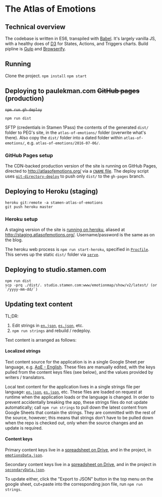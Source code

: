 # The Atlas of Emotions

## Technical overview

The codebase is written in ES6, transpiled with [Babel](https://babeljs.io/). It's largely vanilla JS, with a healthy does of [D3](https://d3js.org/) for States, Actions, and Triggers charts. Build pipline is [Gulp](http://gulpjs.com/) and [Browserify](http://browserify.org/).


## Running

Clone the project.
`npm install`
`npm start`

## Deploying to paulekman.com ~~GitHub pages~~ (production)

~~`npm run gh-deploy`~~

`npm run dist`

SFTP (credentials in Stamen 1Pass) the contents of the generated `dist/` folder to PEG's site, in the `atlas-of-emotions/` folder (overwrite what's there). Also copy the `dist/` folder into a dated folder within `atlas-of-emotions/`, e.g. `atlas-of-emotions/2016-07-06/`.


### GitHub Pages setup

The CDN-backed production version of the site is running on GitHub Pages, directed to http://atlasofemotions.org/ via a [`CNAME` file](https://github.com/stamen/atlas-of-emotions/blob/gh-pages/CNAME). The deploy script uses [`git-directory-deploy`](https://www.npmjs.com/package/git-directory-deploy) to push only `dist/` to the `gh-pages` branch.

## Deploying to Heroku (staging)

```
heroku git:remote -a stamen-atlas-of-emotions
git push heroku master
```

### Heroku setup

A staging version of the site is [running on heroku](http://stamen-atlas-of-emotions.herokuapp.com), aliased at http://staging.atlasofemotions.org/. Username/password is the same as on the blog.

The heroku web process is `npm run start-heroku`, specified in [`Procfile`](https://github.com/stamen/atlas-of-emotions/blob/master/Procfile). This serves up the static `dist/` folder via [`serve`](https://www.npmjs.com/package/serve).

## Deploying to studio.stamen.com

```
npm run dist
scp -prq ./dist/. studio.stamen.com:www/emotionmap/show/v2/latest/ (or `/yyyy-mm-dd/`)
```

## Updating text content

TL;DR:
1. Edit strings in [`en.json`](./static/strings/langs/es.json), [`es.json`](./static/strings/langs/es.json), etc.
2. `npm run strings` and rebuild / redeploy.

Text content is arranged as follows:

#### Localized strings

Text content source for the application is in a single Google Sheet per language, e.g. [AoE - English](https://docs.google.com/spreadsheets/d/1mZH66DoV1F3f1k2cP1jo5t7ApcaSIzl5Xycw_oUSPNo/edit#gid=0). These files are manually edited, with the keys pulled from the content keys files (see below), and the values provided by writers / translators.

Local text content for the application lives in a single strings file per language: [`en.json`](./static/strings/langs/es.json), [`es.json`](./static/strings/langs/es.json), etc. These files are loaded on request at runtime when the application loads or the language is changed. In order to prevent accidentally breaking the app, these strings files do not update automatically; call `npm run strings` to pull down the latest content from Google Sheets that contain the strings. They are committed with the rest of the source, however; this means that strings don't have to be pulled down when the repo is checked out, only when the source changes and an update is required.

#### Content keys
Primary content keys live in a [spreadsheet on Drive](https://docs.google.com/spreadsheets/d/1d9_u-7heRc1VHHOJQpvLqXOMXfSgmNBT9olpWk2cdvE/edit#gid=0), and in the project, in [`emotionsData.json`](https://github.com/stamen/atlas-of-emotions/blob/master/static/strings/emotionsData.json).

Secondary content keys live in a [spreadsheet on Drive](https://docs.google.com/a/stamen.com/spreadsheets/d/1eNeWj8q3geMb8HZsSR9ZT7vmFzXSR7nzd9nKNrvE1Ko/edit?usp=drive_web), and in the project in [`secondaryData.json`](https://github.com/stamen/atlas-of-emotions/blob/master/static/strings/secondaryData.json).

To update either, click the "Export to JSON" button in the top menu on the google sheet, cut+paste into the corresponding json file, run `npm run strings`.
